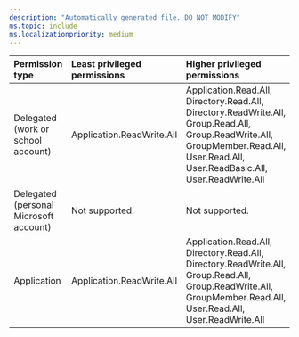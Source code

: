 ```yaml
---
description: "Automatically generated file. DO NOT MODIFY"
ms.topic: include
ms.localizationpriority: medium
---
```


|Permission type|Least privileged permissions|Higher privileged permissions|
|:---|:---|:---|
|Delegated (work or school account)|Application.ReadWrite.All|Application.Read.All, Directory.Read.All, Directory.ReadWrite.All, Group.Read.All, Group.ReadWrite.All, GroupMember.Read.All, User.Read.All, User.ReadBasic.All, User.ReadWrite.All|
|Delegated (personal Microsoft account)|Not supported.|Not supported.|
|Application|Application.ReadWrite.All|Application.Read.All, Directory.Read.All, Directory.ReadWrite.All, Group.Read.All, Group.ReadWrite.All, GroupMember.Read.All, User.Read.All, User.ReadWrite.All|

